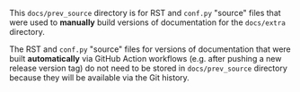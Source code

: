 This `docs/prev_source` directory is for RST and `conf.py` "source" files that were used to **manually** build versions of documentation for the `docs/extra` directory.

The RST and `conf.py` "source" files for versions of documentation that were built **automatically** via GitHub Action workflows (e.g. after pushing a new release version tag) do not need to be stored in `docs/prev_source` directory because they will be available via the Git history.
